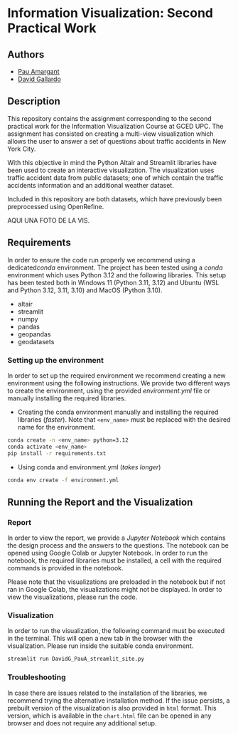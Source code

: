 # Information Visualization: Second Practical Work

## Authors
- [Pau Amargant](github.com/pamargant)
- [David Gallardo](github.com/dagallgit)
  
## Description
This repository contains the assignment corresponding to the second practical work for the Information Visualization Course at GCED UPC. The assignment has consisted on creating a multi-view visualization which allows the user to answer a set of questions about traffic accidents in New York City.  

With this objective in mind the Python Altair and Streamlit libraries have been used to create an interactive visualization. The visualization uses traffic accident data from public datasets; one of which contain the traffic accidents information and an additional weather dataset.

Included in this repository are both datasets, which have previously been preprocessed using OpenRefine.

AQUI UNA FOTO DE LA VIS.


## Requirements
In order to ensure the code run properly we recommend using a dedicated*conda* environment. The project has been tested using a *conda* environment which uses Python 3.12 and the following libraries. This setup has been tested both in Windows 11 (Python 3.11, 3.12) and Ubuntu (WSL and Python 3.12, 3.11, 3.10) and MacOS (Python 3.10).
- altair
- streamlit
- numpy
- pandas
- geopandas
- geodatasets

### Setting up the environment
In order to set up the required environment we recommend creating a new environment using the following instructions. We provide two different ways to create the environment, using the provided *environment.yml* file or manually installing the required libraries. 

- Creating the conda environment manually and installing the required libraries (_faster_). Note that `<env_name>` must be replaced with the desired name for the environment.
```bash
conda create -n <env_name> python=3.12
conda activate <env_name>
pip install -r requirements.txt
```
- Using conda and environment.yml (_takes longer_)
```bash
conda env create -f environment.yml
```
## Running the Report and the Visualization

### Report
In order to view the report, we provide a *Jupyter Notebook* which contains the design process and the answers to the questions. The notebook can be opened using Google Colab or Jupyter Notebook. In order to run the notebook, the required libraries must be installed, a cell with the required commands is provided in the notebook.

Please note that the visualizations are preloaded in the notebook but if not ran in Google Colab, the visualizations might not be displayed. In order to view the visualizations, please run the code.

### Visualization
In order to run the visualization, the following command must be executed in the terminal. This will open a new tab in the browser with the visualization. Please run inside the suitable conda environment.
```bash
streamlit run DavidG_PauA_streamlit_site.py
```

### Troubleshooting
In case there are issues related to the installation of the libraries, we recommend trying the alternative installation method. If the issue persists, a prebuilt version of the visualization is also provided in `html` format. This version, which is available in the `chart.html` file can be opened in any browser and does not require any additional setup.

